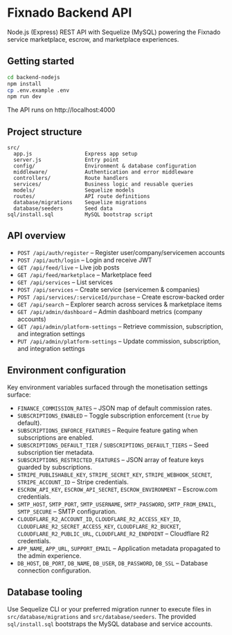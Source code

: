 # Fixnado Backend API

Node.js (Express) REST API with Sequelize (MySQL) powering the Fixnado service marketplace, escrow, and marketplace experiences.

## Getting started

```bash
cd backend-nodejs
npm install
cp .env.example .env
npm run dev
```

The API runs on http://localhost:4000

## Project structure

```
src/
  app.js                 Express app setup
  server.js              Entry point
  config/                Environment & database configuration
  middleware/            Authentication and error middleware
  controllers/           Route handlers
  services/              Business logic and reusable queries
  models/                Sequelize models
  routes/                API route definitions
  database/migrations    Sequelize migrations
  database/seeders       Seed data
sql/install.sql          MySQL bootstrap script
```

## API overview

- `POST /api/auth/register` – Register user/company/servicemen accounts
- `POST /api/auth/login` – Login and receive JWT
- `GET /api/feed/live` – Live job posts
- `GET /api/feed/marketplace` – Marketplace feed
- `GET /api/services` – List services
- `POST /api/services` – Create service (servicemen & companies)
- `POST /api/services/:serviceId/purchase` – Create escrow-backed order
- `GET /api/search` – Explorer search across services & marketplace items
- `GET /api/admin/dashboard` – Admin dashboard metrics (company accounts)
- `GET /api/admin/platform-settings` – Retrieve commission, subscription, and integration settings
- `PUT /api/admin/platform-settings` – Update commission, subscription, and integration settings

## Environment configuration

Key environment variables surfaced through the monetisation settings surface:

- `FINANCE_COMMISSION_RATES` – JSON map of default commission rates.
- `SUBSCRIPTIONS_ENABLED` – Toggle subscription enforcement (`true` by default).
- `SUBSCRIPTIONS_ENFORCE_FEATURES` – Require feature gating when subscriptions are enabled.
- `SUBSCRIPTIONS_DEFAULT_TIER` / `SUBSCRIPTIONS_DEFAULT_TIERS` – Seed subscription tier metadata.
- `SUBSCRIPTIONS_RESTRICTED_FEATURES` – JSON array of feature keys guarded by subscriptions.
- `STRIPE_PUBLISHABLE_KEY`, `STRIPE_SECRET_KEY`, `STRIPE_WEBHOOK_SECRET`, `STRIPE_ACCOUNT_ID` – Stripe credentials.
- `ESCROW_API_KEY`, `ESCROW_API_SECRET`, `ESCROW_ENVIRONMENT` – Escrow.com credentials.
- `SMTP_HOST`, `SMTP_PORT`, `SMTP_USERNAME`, `SMTP_PASSWORD`, `SMTP_FROM_EMAIL`, `SMTP_SECURE` – SMTP configuration.
- `CLOUDFLARE_R2_ACCOUNT_ID`, `CLOUDFLARE_R2_ACCESS_KEY_ID`, `CLOUDFLARE_R2_SECRET_ACCESS_KEY`, `CLOUDFLARE_R2_BUCKET`, `CLOUDFLARE_R2_PUBLIC_URL`, `CLOUDFLARE_R2_ENDPOINT` – Cloudflare R2 credentials.
- `APP_NAME`, `APP_URL`, `SUPPORT_EMAIL` – Application metadata propagated to the admin experience.
- `DB_HOST`, `DB_PORT`, `DB_NAME`, `DB_USER`, `DB_PASSWORD`, `DB_SSL` – Database connection configuration.

## Database tooling

Use Sequelize CLI or your preferred migration runner to execute files in `src/database/migrations` and `src/database/seeders`. The provided `sql/install.sql` bootstraps the MySQL database and service accounts.
